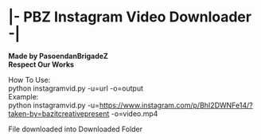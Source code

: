 # |- PBZ Instagram Video Downloader -|
<b>Made by PasoendanBrigadeZ<br/>
Respect Our Works</b>

How To Use:<br/>
  python instagramvid.py -u=url -o=output<br/>
Example:<br/>
  python instagramvid.py -u=https://www.instagram.com/p/BhI2DWNFe14/?taken-by=bazitcreativepresent -o=video.mp4
  
File downloaded into Downloaded Folder
